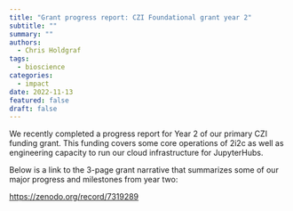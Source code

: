 ```yaml
---
title: "Grant progress report: CZI Foundational grant year 2"
subtitle: ""
summary: ""
authors:
  - Chris Holdgraf
tags:
  - bioscience
categories:
  - impact
date: 2022-11-13
featured: false
draft: false
---
```


We recently completed a progress report for Year 2 of our primary CZI funding grant.
This funding covers some core operations of 2i2c as well as engineering capacity to run our cloud infrastructure for JupyterHubs.

Below is a link to the 3-page grant narrative that summarizes some of our major progress and milestones from year two:

https://zenodo.org/record/7319289
